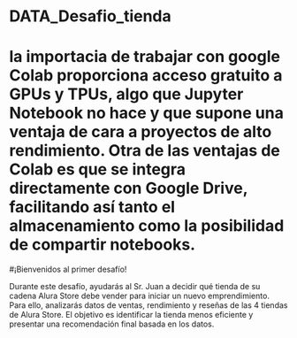 # DATA_Desafio_tienda
# la importacia de trabajar con google Colab proporciona acceso gratuito a GPUs y TPUs, algo que Jupyter Notebook no hace y que supone una ventaja de cara a proyectos de alto rendimiento. Otra de las ventajas de Colab es que se integra directamente con Google Drive, facilitando así tanto el almacenamiento como la posibilidad de compartir notebooks.

#¡Bienvenidos al primer desafío!

Durante este desafío, ayudarás al Sr. Juan a decidir qué tienda de su cadena Alura Store debe vender para iniciar un nuevo emprendimiento. Para ello, analizarás datos de ventas, rendimiento y reseñas de las 4 tiendas de Alura Store. El objetivo es identificar la tienda menos eficiente y presentar una recomendación final basada en los datos.


